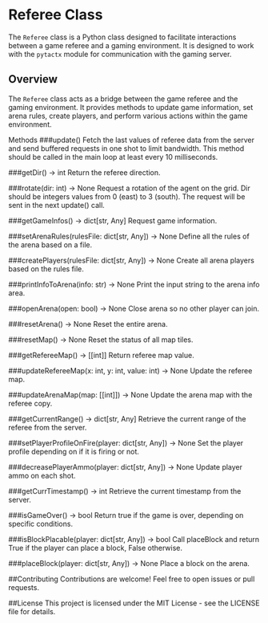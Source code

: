 # Referee Class

The `Referee` class is a Python class designed to facilitate interactions between a game referee and a gaming environment. It is designed to work with the `pytactx` module for communication with the gaming server.

## Overview

The `Referee` class acts as a bridge between the game referee and the gaming environment. It provides methods to update game information, set arena rules, create players, and perform various actions within the game environment.

Methods
###update()
Fetch the last values of referee data from the server and send buffered requests in one shot to limit bandwidth. This method should be called in the main loop at least every 10 milliseconds.

###getDir() -> int
Return the referee direction.

###rotate(dir: int) -> None
Request a rotation of the agent on the grid. Dir should be integers values from 0 (east) to 3 (south). The request will be sent in the next update() call.

###getGameInfos() -> dict[str, Any]
Request game information.

###setArenaRules(rulesFile: dict[str, Any]) -> None
Define all the rules of the arena based on a file.

###createPlayers(rulesFile: dict[str, Any]) -> None
Create all arena players based on the rules file.

###printInfoToArena(info: str) -> None
Print the input string to the arena info area.

###openArena(open: bool) -> None
Close arena so no other player can join.

###resetArena() -> None
Reset the entire arena.

###resetMap() -> None
Reset the status of all map tiles.

###getRefereeMap() -> [[int]]
Return referee map value.

###updateRefereeMap(x: int, y: int, value: int) -> None
Update the referee map.

###updateArenaMap(map: [[int]]) -> None
Update the arena map with the referee copy.

###getCurrentRange() -> dict[str, Any]
Retrieve the current range of the referee from the server.

###setPlayerProfileOnFire(player: dict[str, Any]) -> None
Set the player profile depending on if it is firing or not.

###decreasePlayerAmmo(player: dict[str, Any]) -> None
Update player ammo on each shot.

###getCurrTimestamp() -> int
Retrieve the current timestamp from the server.

###isGameOver() -> bool
Return true if the game is over, depending on specific conditions.

###isBlockPlacable(player: dict[str, Any]) -> bool
Call placeBlock and return True if the player can place a block, False otherwise.

###placeBlock(player: dict[str, Any]) -> None
Place a block on the arena.

##Contributing
Contributions are welcome! Feel free to open issues or pull requests.

##License
This project is licensed under the MIT License - see the LICENSE file for details.


